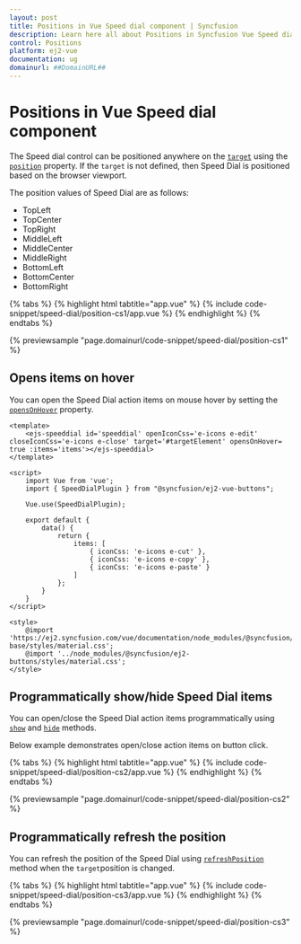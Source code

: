 ```yaml
---
layout: post
title: Positions in Vue Speed dial component | Syncfusion
description: Learn here all about Positions in Syncfusion Vue Speed dial component of Syncfusion Essential JS 2 and more.
control: Positions 
platform: ej2-vue
documentation: ug
domainurl: ##DomainURL##
---
```


# Positions in Vue Speed dial component

The Speed dial control can be positioned anywhere on the [`target`](https://ej2.syncfusion.com/vue/documentation/api/speed-dial/#target) using the [`position`](https://ej2.syncfusion.com/vue/documentation/api/speed-dial/#position) property. If the `target` is not defined, then Speed Dial is positioned based on the browser viewport.

The position values of Speed Dial are as follows:
* TopLeft
* TopCenter
* TopRight
* MiddleLeft
* MiddleCenter
* MiddleRight
* BottomLeft
* BottomCenter
* BottomRight

{% tabs %}
{% highlight html tabtitle="app.vue" %}
{% include code-snippet/speed-dial/position-cs1/app.vue %}
{% endhighlight %}
{% endtabs %}
        
{% previewsample "page.domainurl/code-snippet/speed-dial/position-cs1" %}

## Opens items on hover

You can open the Speed Dial action items on mouse hover by setting the [`opensOnHover`](https://ej2.syncfusion.com/vue/documentation/api/speed-dial/#opensonhover) property.

```
<template>
    <ejs-speeddial id='speeddial' openIconCss='e-icons e-edit' closeIconCss='e-icons e-close' target='#targetElement' opensOnHover= true :items='items'></ejs-speeddial>
</template>

<script>
    import Vue from 'vue';
    import { SpeedDialPlugin } from "@syncfusion/ej2-vue-buttons";

    Vue.use(SpeedDialPlugin);

    export default {
        data() {
            return {
                items: [
                    { iconCss: 'e-icons e-cut' },
                    { iconCss: 'e-icons e-copy' },
                    { iconCss: 'e-icons e-paste' }
                ]
            };
        }
    }
</script>

<style>
    @import 'https://ej2.syncfusion.com/vue/documentation/node_modules/@syncfusion/ej2-base/styles/material.css';
    @import '../node_modules/@syncfusion/ej2-buttons/styles/material.css';
</style>
```

## Programmatically show/hide Speed Dial items

You can open/close the Speed Dial action items programmatically using [`show`](https://ej2.syncfusion.com/vue/documentation/api/speed-dial/#show) and [`hide`](https://ej2.syncfusion.com/vue/documentation/api/speed-dial/#hide) methods.

Below example demonstrates open/close action items on button click.

{% tabs %}
{% highlight html tabtitle="app.vue" %}
{% include code-snippet/speed-dial/position-cs2/app.vue %}
{% endhighlight %}
{% endtabs %}
        
{% previewsample "page.domainurl/code-snippet/speed-dial/position-cs2" %}

## Programmatically refresh the position

You can refresh the position of the Speed Dial using [`refreshPosition`](https://ej2.syncfusion.com/vue/documentation/api/speed-dial/#refreshposition) method when the `target`position is changed.

{% tabs %}
{% highlight html tabtitle="app.vue" %}
{% include code-snippet/speed-dial/position-cs3/app.vue %}
{% endhighlight %}
{% endtabs %}
        
{% previewsample "page.domainurl/code-snippet/speed-dial/position-cs3" %}

